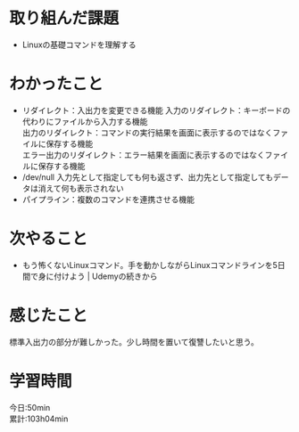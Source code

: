 # 取り組んだ課題     
- Linuxの基礎コマンドを理解する  
# わかったこと   
- リダイレクト：入出力を変更できる機能
  入力のリダイレクト：キーボードの代わりにファイルから入力する機能  
  出力のリダイレクト：コマンドの実行結果を画面に表示するのではなくファイルに保存する機能  
  エラー出力のリダイレクト：エラー結果を画面に表示するのではなくファイルに保存する機能  
- /dev/null  入力先として指定しても何も返さず、出力先として指定してもデータは消えて何も表示されない  
- パイプライン：複数のコマンドを連携させる機能  
# 次やること
- もう怖くないLinuxコマンド。手を動かしながらLinuxコマンドラインを5日間で身に付けよう | Udemyの続きから
# 感じたこと
標準入出力の部分が難しかった。少し時間を置いて復讐したいと思う。
# 学習時間  
今日:50min  
累計:103h04min  
